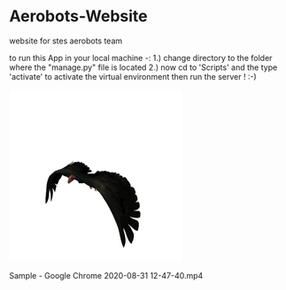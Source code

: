 # Aerobots-Website
website for stes aerobots team

to run this App in your local machine -:
1.)  change directory to the folder where the "manage.py" file is located
2.)  now cd to 'Scripts' and the type 'activate' to activate the virtual environment
then run the server !  :-)

![](3.gif)

Sample - Google Chrome 2020-08-31 12-47-40.mp4
